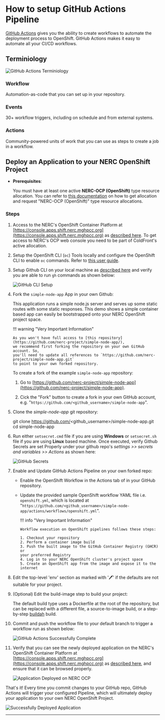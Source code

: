 # How to setup GitHub Actions Pipeline

[GitHub Actions](https://github.com/features/actions) gives you the ability to
create workflows to automate the deployment process to OpenShift. GitHub Actions
makes it easy to automate all your CI/CD workflows.

## Terminiology

![GitHub Actions Terminiology](images/github-actions-terminology.png)

### Workflow

Automation-as-code that you can set up in your repository.

### Events

30+ workflow triggers, including on schedule and from external systems.

### Actions

Community-powered units of work that you can use as steps to create a job in a
workflow.

## Deploy an Application to your NERC OpenShift Project

-   **Prerequisites**:

    You must have at least one active **NERC-OCP (OpenShift)** type resource allocation.
    You can refer to [this documentation](../../../get-started/allocation/requesting-an-allocation.md#request-a-new-openshift-resource-allocation-for-an-openshift-project)
    on how to get allocation and request "NERC-OCP (OpenShift)" type resource allocations.

### Steps

1.  Access to the NERC's OpenShift Container Platform at [https://console.apps.shift.nerc.mghpcc.org](https://console.apps.shift.nerc.mghpcc.org)
    as [described here](../../../openshift/logging-in/access-the-openshift-web-console.md).
    To get access to NERC's OCP web console you need to be part of ColdFront's active
    allocation.

2.  Setup the OpenShift CLI (`oc`) Tools locally and configure the OpenShift CLI
    to enable `oc` commands. Refer to [this user guide](../../../openshift/logging-in/setup-the-openshift-cli.md).

3.  Setup Github CLI on your local machine as [described here](https://docs.github.com/en/github-cli/github-cli/quickstart)
    and verify you are able to run `gh` commands as shown below:

    ![GitHub CLI Setup](images/gh-cli.png)

4.  Fork the `simple-node-app` App in your own Github:

    This application runs a simple node.js server and serves up some static routes
    with some static responses. This demo shows a simple container based app can
    easily be bootstrapped onto your NERC OpenShift project space.

    !!! warning "Very Important Information"

        As you won't have full access to [this repository](https://github.com/nerc-project/simple-node-app/),
        we recommend first forking the repository on your own GitHub account. So,
        you'll need to update all references to `https://github.com/nerc-project/simple-node-app.git`
        to point to your own forked repository.

    To create a fork of the example `simple-node-app` repository:

    1. Go to [https://github.com/nerc-project/simple-node-app](https://github.com/nerc-project/simple-node-app).

    2. Cick the "Fork" button to create a fork in your own GitHub account, e.g. "`https://github.com/<github_username>/simple-node-app`".

5.  Clone the _simple-node-app_ git repository:

    git clone <https://github.com/><github_username>/simple-node-app.git
    cd simple-node-app

6.  Run either `setsecret.cmd` file if you are using **Windows** or `setsecret.sh`
    file if you are using **Linux** based machine. Once executed, verify Github Secrets
    are set Properly under your github repo's
    _settings >> secrets and variables >> Actions_ as shown here:

    ![GitHub Secrets](images/github-secrets.png)

7.  Enable and Update GitHub Actions Pipeline on your own forked repo:

    -   Enable the OpenShift Workflow in the Actions tab of in your GitHub repository.

    -   Update the provided sample OpenShift workflow YAML file i.e. `openshift.yml`,
        which is located at "`https://github.com/<github_username>/simple-node-app/actions/workflows/openshift.yml`".

        !!! info "Very Important Information"

            Workflow execution on OpenShift pipelines follows these steps:

            1. Checkout your repository
            2. Perform a container image build
            3. Push the built image to the GitHub Container Registry (GHCR) or
            your preferred Registry
            4. Log in to your NERC OpenShift cluster's project space
            5. Create an OpenShift app from the image and expose it to the internet

8.  Edit the top-level 'env' section as marked with '🖊️' if the defaults are not
    suitable for your project.

9.  (Optional) Edit the build-image step to build your project:

    The default build type uses a Dockerfile at the root of the repository,
    but can be replaced with a different file, a source-to-image build, or a step-by-step
    [buildah](https://buildah.io/) build.

10. Commit and push the workflow file to your default branch to trigger a workflow
    run as shown below:

    ![GitHub Actions Successfully Complete](images/github-actions-successful.png)

11. Verify that you can see the newly deployed application on the NERC's OpenShift
    Container Platform at [https://console.apps.shift.nerc.mghpcc.org](https://console.apps.shift.nerc.mghpcc.org)
    as [described here](../../../openshift/logging-in/access-the-openshift-web-console.md),
    and ensure that it can be browsed properly.

    ![Application Deployed on NERC OCP](images/running.png)

That's it! Every time you commit changes to your GitHub repo, GitHub Actions
will trigger your configured Pipeline, which will ultimately deploy your
application to your own NERC OpenShift Project.

![Successfully Deployed Application](images/deployed_app.png)

---

